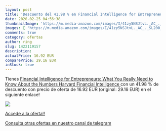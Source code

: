 ```yaml
---
layout: post
title: 'Descuento del 41.98 % en Financial Intelligence for Entrepreneurs'
date: 2020-02-25 04:56:38
thumbnailImage: 'https://m.media-amazon.com/images/I/41zy5NSJtvL._AC_._SL200_.jpg'
images: [ 'https://m.media-amazon.com/images/I/41zy5NSJtvL._AC_._SL200_.jpg' ]
comments: true
category: ofertas
author: ring
slug: 1422119157
description:
actualPrice: 16.92 EUR
comparePrice: 29.16 EUR
inStock: true
---
```


Tienes [Financial Intelligence for Entrepreneurs: What You Really Need to Know About the Numbers  Harvard Financial Intelligence ](https://www.amazon.es/dp/1422119157/?tag=redken-21) con un 41.98 % de descuento con precio de oferta de 16.92 EUR (original: 29.16 EUR) en el siguiente enlace!

[![](https://m.media-amazon.com/images/I/41zy5NSJtvL._AC_._SL200_.jpg)](https://www.amazon.es/dp/1422119157/?tag=redken-21)

[Accede a la oferta!!](https://www.amazon.es/dp/1422119157/?tag=redken-21)

[Consulta otras ofertas en nuestro canal de telegram](https://t.me/s/ofertas25)
